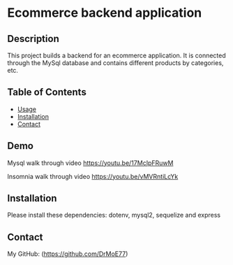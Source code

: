 # Ecommerce backend application
  

  ## Description
  This project builds a backend for an ecommerce application. It is connected through the MySql database and contains different products by categories, etc.

  ## Table of Contents
  * [Usage](#usage)
  * [Installation](#installation)
  * [Contact](#contact)
  
  ## Demo
  Mysql walk through video
  https://youtu.be/17McIpFRuwM 
  
  Insomnia walk through video
  https://youtu.be/vMVRntiLcYk

  ## Installation 
  Please install these dependencies: dotenv, mysql2, sequelize and express
  

  ## Contact
  My GitHub: (https://github.com/DrMoE77) <br>
   
